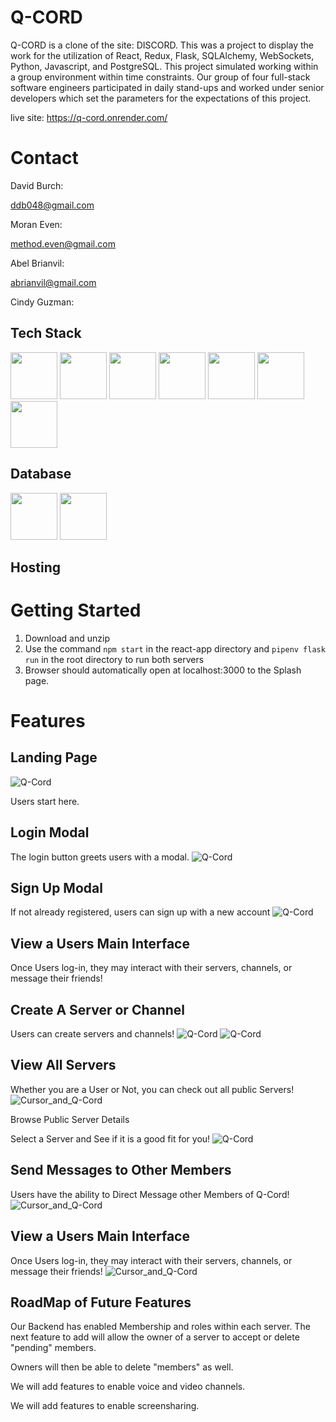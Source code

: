 # Q-CORD

Q-CORD is a clone of the site: DISCORD.  This was a project to display the work for the utilization of React, Redux, Flask, SQLAlchemy, WebSockets, Python, Javascript, and PostgreSQL.  This project simulated working within a group environment within time constraints.  Our group of four full-stack software engineers participated in daily stand-ups and worked under senior developers which set the parameters for the expectations of this project.

live site: https://q-cord.onrender.com/

# Contact

David Burch:

ddb048@gmail.com

Moran Even:

method.even@gmail.com

Abel Brianvil:

abrianvil@gmail.com

Cindy Guzman:

## Tech Stack

[<img src="https://user-images.githubusercontent.com/105324675/190725431-5033a82c-51ff-4a9a-b9ff-48ad606a2a5e.svg" width="75" height="75">](https://www.javascript.com/) [<img src="https://user-images.githubusercontent.com/105324675/190726531-63e5fa0c-5e9a-4e12-a4df-ac578bdfefb3.svg" width="75" height="75">](https://whatwg.org/) [<img src="https://user-images.githubusercontent.com/105324675/190727242-21af03e1-b793-4257-bdc5-14996fb8da63.svg" width="75" height="75">](https://www.css3.com/) [<img src="https://user-images.githubusercontent.com/105324675/190727472-da7d5a51-ef2e-4f71-b90c-333debd2d147.svg" width="75" height="75">](https://reactjs.org/) [<img src="https://user-images.githubusercontent.com/105324675/190727697-f61e28b7-1597-4be0-9dc4-dbc443790f86.svg" width="75" height="75">](https://redux.js.org/) [<img src="https://user-images.githubusercontent.com/105324675/190729715-5aeed1a2-0914-413e-ac4b-de23aa7ed802.svg" width="75" height="75">](https://nodejs.org/en) [<img src="https://user-images.githubusercontent.com/105324675/190729918-773ddf18-90d3-4d52-aa81-c02731d413bf.svg" width="75" height="75">](https://www.npmjs.com/)


## Database
[<img src="https://user-images.githubusercontent.com/105324675/190727354-8f322958-5b34-4c96-b052-358d06d0d9ef.svg" width="75" height="75">](https://www.postgresql.org) [<img src="https://user-images.githubusercontent.com/105324675/190739700-864f937c-4e43-48ea-9216-00edb49d301d.svg" width="75" height="75">](https://sequelize.org/)


## Hosting





# Getting Started

 1. Download and unzip
 2. Use the command ```npm start``` in the react-app directory and ```pipenv flask run``` in the root directory to run both servers
 3. Browser should automatically open at localhost:3000 to the Splash page.


# Features

## Landing Page
![Q-Cord](https://user-images.githubusercontent.com/106298312/202962330-4931352d-114b-495c-97f8-d5c5561f3a44.png)

Users start here.



## Login Modal

The login button greets users with a modal.
![Q-Cord](https://user-images.githubusercontent.com/106298312/202962395-a4d90cb5-ed7e-4183-98b9-bfdf6d9a049e.png)


## Sign Up Modal


If not already registered, users can sign up with a new account
![Q-Cord](https://user-images.githubusercontent.com/106298312/202962458-abdf751c-a2c5-4513-a234-20eae4de08e5.png)



## View a Users Main Interface
Once Users log-in, they may interact with their servers, channels, or message their friends!

## Create A Server or Channel


Users can create servers and channels!
![Q-Cord](https://user-images.githubusercontent.com/106298312/202962586-e543d22d-46c2-4cdf-9735-dd42eaf0d2f3.png)
![Q-Cord](https://user-images.githubusercontent.com/106298312/202962698-3c78c28d-54d4-4a0f-8c52-49c2c4366745.png)



## View All Servers

Whether you are a User or Not, you can check out all public Servers!
![Cursor_and_Q-Cord](https://user-images.githubusercontent.com/106298312/202962852-4ceefcb8-133d-46fc-aaff-be5178146740.png)


Browse Public Server Details

Select a Server and See if it is a good fit for you!
![Q-Cord](https://user-images.githubusercontent.com/106298312/202963034-fb28ba26-0ea3-4704-9132-0fd306b76ccd.png)



## Send Messages to Other Members
Users have the ability to Direct Message other Members of Q-Cord!
![Cursor_and_Q-Cord](https://user-images.githubusercontent.com/106298312/203091787-de315c65-3f43-4790-9627-11559733fe2d.png)


## View a Users Main Interface
Once Users log-in, they may interact with their servers, channels, or message their friends!
![Cursor_and_Q-Cord](https://user-images.githubusercontent.com/106298312/203091575-3406fcd1-2662-490f-af12-5e2a81fdd61b.png)


## RoadMap of Future Features
Our Backend has enabled Membership and roles within each server.  The next feature
to add will allow the owner of a server to accept or delete "pending" members.

Owners will then be able to delete "members" as well.

We will add features to enable voice and video channels.

We will add features to enable screensharing.
